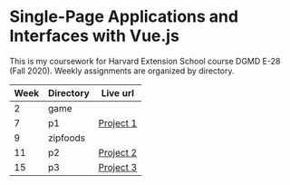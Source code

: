 # Single-Page Applications and Interfaces with Vue.js

This is my coursework for Harvard Extension School course DGMD E-28 (Fall 2020).  Weekly assignments are organized by directory.

Week | Directory | Live url
-----|-----------|---------
2 | game |
7 | p1 | [Project 1](https://e28p1.davejk.me)
9 | zipfoods |
11 | p2 | [Project 2](https://e28p2.davejk.me)
15 | p3 | [Project 3](https://e28p3.davejk.me)

